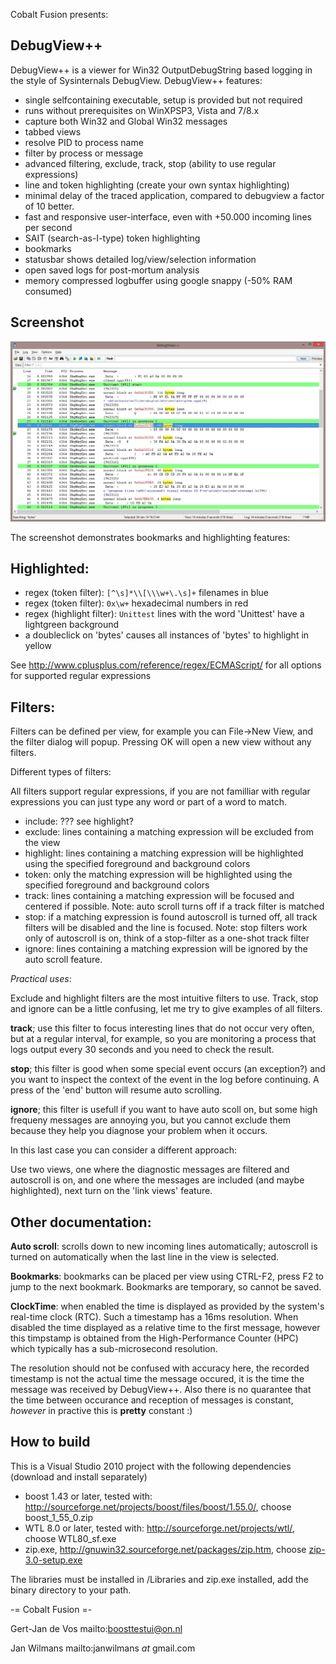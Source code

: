 Cobalt Fusion presents:

DebugView++
----------

DebugView++ is a viewer for Win32 OutputDebugString based logging in the style of
Sysinternals DebugView. DebugView++ features:

- single selfcontaining executable, setup is provided but not required
- runs without prerequisites on WinXPSP3, Vista and 7/8.x
- capture both Win32 and Global Win32 messages
- tabbed views
- resolve PID to process name
- filter by process or message
- advanced filtering, exclude, track, stop (ability to use regular expressions) 
- line and token highlighting (create your own syntax highlighting)
- minimal delay of the traced application, compared to debugview a factor of 10 better.
- fast and responsive user-interface, even with +50.000 incoming lines per second
- SAIT (search-as-I-type) token highlighting
- bookmarks
- statusbar shows detailed log/view/selection information
- open saved logs for post-mortum analysis
- memory compressed logbuffer using google snappy (-50% RAM consumed)


Screenshot
----------
![DebugView++ Screenshot](/DebugView++/art/syntax_high.jpg "DebugView++ Screenshot")

The screenshot demonstrates bookmarks and highlighting features:

Highlighted:
------------
- regex (token filter):     ``[^\s]*\\[\\\w+\.\s]+``    filenames in blue
- regex (token filter):     ``0x\w+``                   hexadecimal numbers in red
- regex (highlight filter): ``Unittest``                lines with the word 'Unittest' have a lightgreen background
- a doubleclick on 'bytes' causes all instances of 'bytes' to highlight in yellow

See http://www.cplusplus.com/reference/regex/ECMAScript/ for all options for supported regular expressions

Filters:
--------

Filters can be defined per view, for example you can File->New View, and the filter dialog will popup.
Pressing OK will open a new view without any filters. 

Different types of filters:

All filters support regular expressions, if you are not familliar with regular expressions you can
just type any word or part of a word to match.

- include: ??? see highlight?
- exclude: lines containing a matching expression will be excluded from the view
- highlight: lines containing a matching expression will be highlighted using the specified foreground and background colors
- token: only the matching expression will be highlighted using the specified foreground and background colors
- track: lines containing a matching expression will be focused and centered if possible. Note: auto scroll turns off if a track filter is matched 
- stop: if a matching expression is found autoscroll is turned off, all track filters will be disabled and the line is focused. Note: stop filters work only of autoscroll is on, think of a stop-filter as a one-shot track filter
- ignore: lines containing a matching expression will be ignored by the auto scroll feature. 

*Practical uses*:

Exclude and highlight filters are the most intuitive filters to use. Track, stop and ignore can be a little confusing, let me try to give examples of all filters.

**track**; use this filter to focus interesting lines that do not occur very often, but at a regular interval, for example, so you are monitoring a process that logs output every 30 seconds and you need to check the result. 

**stop**; this filter is good when some special event occurs (an exception?) and you want to inspect the context of the event in the log before continuing. A press of the 'end' button will resume auto scrolling.

**ignore**; this filter is usefull if you want to have auto scoll on, but some high frequeny messages are annoying you, but you cannot exclude them because they help you diagnose your problem when it occurs.

In this last case you can consider a different approach:

Use two views, one where the diagnostic messages are filtered and autoscroll is on, and one where the messages are included (and maybe highlighted), next turn on the 'link views' feature.



Other documentation:
--------------------

**Auto scroll**: scrolls down to new incoming lines automatically; autoscroll is turned on automatically when the last line in the view is selected.

**Bookmarks**: bookmarks can be placed per view using CTRL-F2, press F2 to jump to the next bookmark. Bookmarks are temporary, so cannot be saved.

**ClockTime**: when enabled the time is displayed as provided by the system's real-time clock (RTC). Such a timestamp has a 16ms resolution. When disabled the time displayed as a relative time to the first message, however this timpstamp is obtained from the High-Performance Counter (HPC) which typically has a sub-microsecond resolution.

The resolution should not be confused with accuracy here, the recorded timestamp is not the actual time the message occured, it is the time the message was received by DebugView++. Also there is no quarantee that the time between occurance and reception of messages is constant, *however* in practive this is **pretty** constant :)


How to build
------------

This is a Visual Studio 2010 project with the following dependencies (download and install separately)
- boost 1.43 or later, tested with: http://sourceforge.net/projects/boost/files/boost/1.55.0/, choose boost_1_55_0.zip
- WTL 8.0 or later, tested with: http://sourceforge.net/projects/wtl/, choose WTL80_sf.exe
- zip.exe, http://gnuwin32.sourceforge.net/packages/zip.htm, choose [zip-3.0-setup.exe]

The libraries must be installed in /Libraries and zip.exe installed, add the binary directory to your path.

[zip-3.0-setup.exe]: http://downloads.sourceforge.net/gnuwin32/zip-3.0-setup.exe

-= Cobalt Fusion =-

Gert-Jan de Vos
mailto:boosttestui@on.nl

Jan Wilmans
mailto:janwilmans _at_ gmail.com
